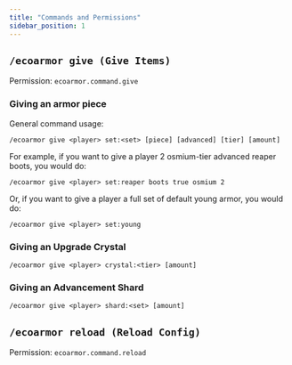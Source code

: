 ```yaml
---
title: "Commands and Permissions"
sidebar_position: 1
---
```


## `/ecoarmor give (Give Items)`
Permission: `ecoarmor.command.give`

### Giving an armor piece
General command usage:

`/ecoarmor give <player> set:<set> [piece] [advanced] [tier] [amount]`

For example, if you want to give a player 2 osmium-tier advanced reaper boots, you would do:

`/ecoarmor give <player> set:reaper boots true osmium 2`

Or, if you want to give a player a full set of default young armor, you would do:

`/ecoarmor give <player> set:young`

### Giving an Upgrade Crystal
`/ecoarmor give <player> crystal:<tier> [amount]`

### Giving an Advancement Shard

`/ecoarmor give <player> shard:<set> [amount]`

## `/ecoarmor reload (Reload Config)`
Permission: `ecoarmor.command.reload`